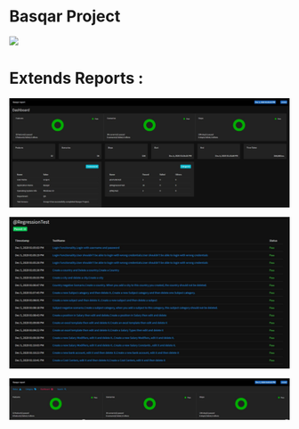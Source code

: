 # Basqar Project <br/>
![](https://cdn-az.allevents.in/events4/banners/aca330f0a929bc3e36b008a7b366a0e4c5a2805223b47456bf3ae9efbe98a012-rimg-w521-h315-gmir.jpg?v=1579630116)<br/>



# Extends Reports :<br/>
![](Report2_3.JPG)

![](Report2_2.JPG)

![](Report2_1.JPG)
